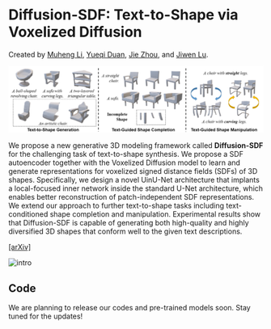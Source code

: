 # Diffusion-SDF: Text-to-Shape via Voxelized Diffusion

Created by [Muheng Li](https://ttlmh.github.io/), [Yueqi Duan](https://duanyueqi.github.io/), [Jie Zhou](https://scholar.google.com/citations?user=6a79aPwAAAAJ&hl=en&authuser=1), and [Jiwen Lu](https://scholar.google.com/citations?user=TN8uDQoAAAAJ&hl=en&authuser=1).

![intro](media/intro.png)

We propose a new generative 3D modeling framework called **Diffusion-SDF** for the challenging task of text-to-shape synthesis. We propose a SDF autoencoder together with the Voxelized Diffusion model to learn and generate representations for voxelized signed distance fields (SDFs) of 3D shapes. Specifically, we design a novel UinU-Net architecture that implants a local-focused inner network inside the standard U-Net architecture, which enables better reconstruction of patch-independent SDF representations. We extend our approach to further text-to-shape tasks including text-conditioned shape completion and manipulation. Experimental results show that Diffusion-SDF is capable of generating both high-quality and highly diversified 3D shapes that conform well to the given text descriptions.

[[arXiv]](https://arxiv.org/abs/2212.03293)

![intro](media/pipeline.gif)
## Code
We are planning to release our codes and pre-trained models soon. Stay tuned for the updates!
